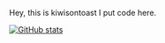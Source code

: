 Hey, this is kiwisontoast
I put code here.


[![GitHub stats](https://github-readme-stats.vercel.app/api?username=kiwisontoast&count_private=true)](https://github.com/anuraghazra/github-readme-stats)
